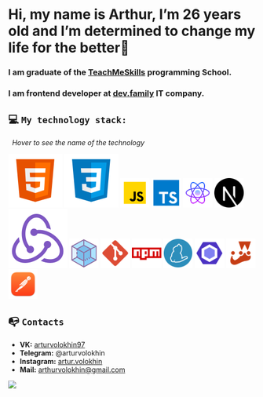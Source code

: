 # Hi, my name is Arthur, I’m 26 years old and I’m determined to change my life for the better👋

### I am graduate of the  [TeachMeSkills](https://teachmeskills.by) programming School.
### I am frontend developer at  [dev.family](https://dev.family/) IT company.

## 💻 `My technology stack:`

   &nbsp;&nbsp;*Hover to see the name of the technology*

<a href="https://html.spec.whatwg.org/" title="HTML5"><img src="https://github.com/arturvolokhin/images/blob/main/icons/html.svg" /></a>
<a href="https://www.w3.org/Style/CSS/Overview.en.html" title="CSS3"><img src="https://github.com/arturvolokhin/images/blob/main/icons/css.svg" /></a>
<a href="https://www.javascript.com/" title="JavaScript"><img src="https://github.com/arturvolokhin/images/blob/main/icons/js.svg" width="60px" /></a>
<a href="https://www.typescriptlang.org/" title="TypeScript"><img src="https://github.com/arturvolokhin/images/blob/main/icons/typescript.svg" width="60px" /></a>
<a href="https://reactjs.org/" title="React"><img src="https://github.com/arturvolokhin/images/blob/main/icons/react.svg" width="60px" /></a>
<a href="https://nextjs.org/" title="Next.js"><img src="https://github.com/arturvolokhin/images/blob/main/icons/nextjs.svg" width="60px" /></a>
<a href="https://redux.js.org/" title="Redux"><img src="https://github.com/arturvolokhin/images/blob/main/icons/redux.svg" /></a>
<a href="https://webpack.js.org/" title="Webpack"><img src="https://github.com/arturvolokhin/images/blob/main/icons/webpack.svg" width="60px"/></a>
<a href="https://git-scm.com/" title="Git"><img src="https://github.com/arturvolokhin/images/blob/main/icons/git.svg" width="60px" /></a>
<a href="https://www.npmjs.com/" title="Npm"><img src="https://github.com/arturvolokhin/images/blob/main/icons/npm.svg" width="60px"/></a>
<a href="https://yarnpkg.com/" title="Yarn"><img src="https://github.com/arturvolokhin/images/blob/main/icons/yarn.svg" width="60px"/></a>
<a href="https://eslint.org/" title="ESLint"><img src="https://github.com/arturvolokhin/images/blob/main/icons/eslint.svg" width="60px"/></a>
<a href="https://jestjs.io/ru/" title="Jest"><img src="https://github.com/arturvolokhin/images/blob/main/icons/jest.svg" width="60px"/></a>
<a href="https://www.postman.com/" title="Postman"><img src="https://github.com/arturvolokhin/images/blob/main/icons/postman.png" width="60px"/></a>




## 📭 `Contacts`
- **VK:** <a href="https://vk.com/arturvolokhin97" target="_blank">arturvolokhin97</a>
- **Telegram:** @arturvolokhin
- **Instagram:** <a href="instagram.com/artur.volokhin" target="_blank">artur.volokhin</a>
- **Mail:** arthurvolokhin@gmail.com


<img src='https://github-readme-stats.vercel.app/api?username=arturvolokhin&&show_icons=true'>
